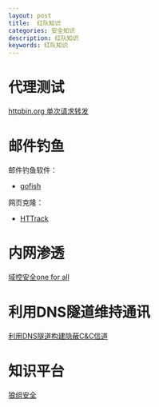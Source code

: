 ```yaml
---
layout: post
title:  红队知识
categories: 安全知识
description: 红队知识
keywords: 红队知识
---
```


# 代理测试
[httpbin.org 单次请求转发
](https://httpbin.org/#/Redirects/post_redirect_to)

# 邮件钓鱼

邮件钓鱼软件：

- [gofish](Gophish钓鱼测试)

网页克隆：

- [HTTrack](https://zhuanlan.zhihu.com/p/166353686)

# 内网渗透

[域控安全one for all
](https://github.com/JDArmy/DCSec.git)

# 利用DNS隧道维持通讯

[利用DNS隧道构建隐蔽C&C信道
](https://www.freebuf.com/articles/network/208242.html)


# 知识平台

[狼组安全](https://wiki.wgpsec.org/knowledge/code-audit/java-code-base.html)